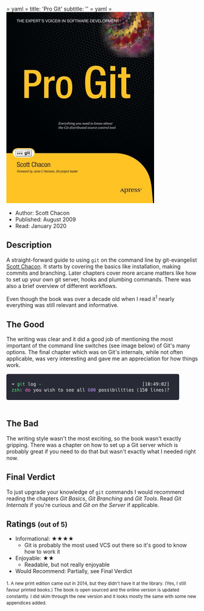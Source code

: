 = yaml =
title: 'Pro Git'
subtitle: ''
= yaml =
![Cover](media/progit.jpeg)
* Author: Scott Chacon
* Published: August 2009
* Read: January 2020


## Description
A straight-forward guide to using `git` on the command line by git-evangelist [Scott Chacon](http://scottchacon.com/).
It starts by covering the basics like installation, making commits and branching. Later chapters
cover more arcane matters like how to set up your own git server, hooks and plumbing commands.
There was also a brief overview of different workflows.

Even though the book was over a decade old when I read it<sup>1</sup> nearly everything was still
relevant and informative.

## The Good
The writing was clear and it did a good job of mentioning the most important of the 
command line switches (see image below) of Git's many options. The final chapter
which was on Git's internals, while not often applicable, was very interesting and
gave me an appreciation for how things work.

<img src="media/gitlog.png" title="Heck No!" alt="git log - 600 options" style="max-width:90%;"/>
<br>
<br>

## The Bad
The writing style wasn't the most exciting, so the book wasn't exactly gripping.
There was a chapter on how to set up a Git server which is probably great if
you need to do that but wasn't exactly what I needed right now.

## Final Verdict
To just upgrade your knowledge of `git` commands I would recommend reading the chapters
_Git Basics_, _Git Branching_ and _Git Tools_. Read _Git Internals_ if you're curious and 
_Git on the Server_ if applicable.


## Ratings <small>(out of 5)</small>
* Informational: ★★★★
  * Git is probably the most used VCS out there so it's good to know how to work it
* Enjoyable: ★★
  * Readable, but not really enjoyable
* Would Recommend: Partially, see Final Verdict

<small>1. A new print edition came out in 2014, but they didn't have it at the library.
(Yes, I still favour printed books.) The book is open sourced and the online version is updated constantly.
I did skim through the new version and it looks mostly the same with some new appendices added.
</small>